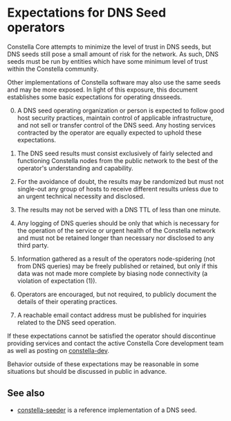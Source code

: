 Expectations for DNS Seed operators
====================================

Constella Core attempts to minimize the level of trust in DNS seeds,
but DNS seeds still pose a small amount of risk for the network.
As such, DNS seeds must be run by entities which have some minimum
level of trust within the Constella community.

Other implementations of Constella software may also use the same
seeds and may be more exposed. In light of this exposure, this
document establishes some basic expectations for operating dnsseeds.

0. A DNS seed operating organization or person is expected to follow good
host security practices, maintain control of applicable infrastructure,
and not sell or transfer control of the DNS seed. Any hosting services
contracted by the operator are equally expected to uphold these expectations.

1. The DNS seed results must consist exclusively of fairly selected and
functioning Constella nodes from the public network to the best of the
operator's understanding and capability.

2. For the avoidance of doubt, the results may be randomized but must not
single-out any group of hosts to receive different results unless due to an
urgent technical necessity and disclosed.

3. The results may not be served with a DNS TTL of less than one minute.

4. Any logging of DNS queries should be only that which is necessary
for the operation of the service or urgent health of the Constella
network and must not be retained longer than necessary nor disclosed
to any third party.

5. Information gathered as a result of the operators node-spidering
(not from DNS queries) may be freely published or retained, but only
if this data was not made more complete by biasing node connectivity
(a violation of expectation (1)).

6. Operators are encouraged, but not required, to publicly document the
details of their operating practices.

7. A reachable email contact address must be published for inquiries
related to the DNS seed operation.

If these expectations cannot be satisfied the operator should
discontinue providing services and contact the active Constella
Core development team as well as posting on
[constella-dev](https://groups.google.com/forum/#!forum/constella-dev).

Behavior outside of these expectations may be reasonable in some
situations but should be discussed in public in advance.

See also
----------
- [constella-seeder](https://github.com/pooler/constella-seeder) is a reference implementation of a DNS seed.
